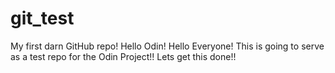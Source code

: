 # git_test
My first darn GitHub repo!
Hello Odin!
Hello Everyone!
This is going to serve as a test repo for the Odin Project!!
Lets get this done!!

